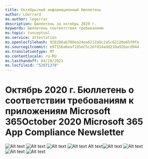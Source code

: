 ```yaml
---
title: Октябрьский информационный бюллетень
author: LGerrard
ms.author: legerrar
description: Бюллетень за октябрь 2020 г.
keywords: Бюллетень соответствия требованиям
ms.topic: conceptual
ms.service: attestation
ms.openlocfilehash: 928206ab780ea24ea6212a0c2a5c62120e65f0fe
ms.sourcegitcommit: e97156a6eaf1d5ec5c26fd14add210a92bacd944
ms.translationtype: MT
ms.contentlocale: ru-RU
ms.lasthandoff: 04/28/2021
ms.locfileid: "52071378"
---
```

# <a name="october-2020-microsoft-365-app-compliance-newsletter"></a><span data-ttu-id="10909-104">Октябрь 2020 г. Бюллетень о соответствии требованиям к приложениям Microsoft 365</span><span class="sxs-lookup"><span data-stu-id="10909-104">October 2020 Microsoft 365 App Compliance Newsletter</span></span>

<span data-ttu-id="10909-105">![Alt text ](../media/Oct_SS1_New.png)
 ![ Alt text ](../media/Oct_SS2.PNG)
 ![ Alt text ](../media/Oct_SS3.PNG)
 ![ Alt text Alt text](../media/Oct_SS4.PNG)</span><span class="sxs-lookup"><span data-stu-id="10909-105">![Alt text](../media/Oct_SS1_New.png)
![Alt text](../media/Oct_SS2.PNG)
![Alt text](../media/Oct_SS3.PNG)
![Alt text](../media/Oct_SS4.PNG)</span></span>

